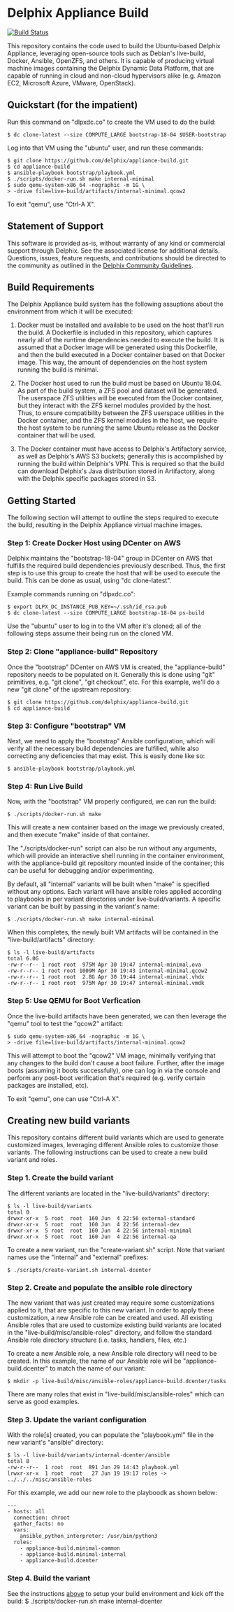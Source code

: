 # Delphix Appliance Build

[![Build Status](https://travis-ci.com/delphix/appliance-build.svg?branch=master)](https://travis-ci.com/delphix/appliance-build)

This repository contains the code used to build the Ubuntu-based Delphix
Appliance, leveraging open-source tools such as Debian's live-build,
Docker, Ansible, OpenZFS, and others. It is capable of producing virtual
machine images containing the Delphix Dynamic Data Platform, that are
capable of running in cloud and non-cloud hypervisors alike (e.g. Amazon
EC2, Microsoft Azure, VMware, OpenStack).

## Quickstart (for the impatient)

Run this command on "dlpxdc.co" to create the VM used to do the build:

    $ dc clone-latest --size COMPUTE_LARGE bootstrap-18-04 $USER-bootstrap

Log into that VM using the "ubuntu" user, and run these commands:

    $ git clone https://github.com/delphix/appliance-build.git
    $ cd appliance-build
    $ ansible-playbook bootstrap/playbook.yml
    $ ./scripts/docker-run.sh make internal-minimal
    $ sudo qemu-system-x86_64 -nographic -m 1G \
    > -drive file=live-build/artifacts/internal-minimal.qcow2

To exit "qemu", use "Ctrl-A X".

## Statement of Support

This software is provided as-is, without warranty of any kind or
commercial support through Delphix. See the associated license for
additional details. Questions, issues, feature requests, and
contributions should be directed to the community as outlined in the
[Delphix Community Guidelines](http://delphix.github.io/community-guidelines.html).

## Build Requirements

The Delphix Appliance build system has the following assuptions about
the environment from which it will be executed:

 1. Docker must be installed and available to be used on the host
    that'll run the build. A Dockerfile is included in this repository,
    which captures nearly all of the runtime dependencies needed to
    execute the build. It is assumed that a Docker image will be
    generated using this Dockerfile, and then the build executed in a
    Docker container based on that Docker image.  This way, the amount
    of dependencies on the host system running the build is minimal.

 2. The Docker host used to run the build must be based on Ubuntu 18.04.
    As part of the build system, a ZFS pool and dataset will be
    generated.  The userspace ZFS utilities will be executed from the
    Docker container, but they interact with the ZFS kernel modules
    provided by the host. Thus, to ensure compatibility between the ZFS
    userspace utilities in the Docker container, and the ZFS kernel
    modules in the host, we require the host system to be running the
    same Ubuntu release as the Docker container that will be used.

 3. The Docker container must have access to Delphix's Artifactory
    service, as well as Delphix's AWS S3 buckets; generally this is
    accomplished by running the build within Delphix's VPN. This is
    required so that the build can download Delphix's Java distribution
    stored in Artifactory, along with the Delphix specific packages
    stored in S3.

## Getting Started

The following section will attempt to outline the steps required to
execute the build, resulting in the Delphix Appliance virtual machine
images.

### Step 1: Create Docker Host using DCenter on AWS

Delphix maintains the "bootstrap-18-04" group in DCenter on AWS that
fulfills the required build dependencies previously described. Thus, the
first step is to use this group to create the host that will be used to
execute the build. This can be done as usual, using "dc clone-latest".

Example commands running on "dlpxdc.co":

    $ export DLPX_DC_INSTANCE_PUB_KEY=~/.ssh/id_rsa.pub
    $ dc clone-latest --size COMPUTE_LARGE bootstrap-18-04 ps-build

Use the "ubuntu" user to log in to the VM after it's cloned; all of the
following steps assume their being run on the cloned VM.

### Step 2: Clone "appliance-build" Repository

Once the "bootstrap" DCenter on AWS VM is created, the "appliance-build"
repository needs to be populated on it. Generally this is done using
"git" primitives, e.g. "git clone", "git checkout", etc. For this
example, we'll do a new "git clone" of the upstream repository:

    $ git clone https://github.com/delphix/appliance-build.git
    $ cd appliance-build

### Step 3: Configure "bootstrap" VM

Next, we need to apply the "bootstrap" Ansible configuration, which will
verify all the necessary build dependencies are fulfilled, while also
correcting any deficencies that may exist. This is easily done like so:

    $ ansible-playbook bootstrap/playbook.yml

### Step 4: Run Live Build

Now, with the "bootstrap" VM properly configured, we can run the build:

    $ ./scripts/docker-run.sh make

This will create a new container based on the image we previously
created, and then execute "make" inside of that container.

The "./scripts/docker-run" script can also be run without any arguments,
which will provide an interactive shell running in the container
environment, with the appliance-build git repository mounted inside of
the container; this can be useful for debugging and/or experimenting.

By default, all "internal" variants will be built when "make" is
specified without any options. Each variant will have ansible roles
applied according to playbooks in per variant directories under
live-build/variants. A specific variant can be built by passing in the
variant's name:

    $ ./scripts/docker-run.sh make internal-minimal

When this completes, the newly built VM artifacts will be contained in
the "live-build/artifacts" directory:

    $ ls -l live-build/artifacts
    total 6.0G
    -rw-r--r-- 1 root root  975M Apr 30 19:47 internal-minimal.ova
    -rw-r--r-- 1 root root 1009M Apr 30 19:43 internal-minimal.qcow2
    -rw-r--r-- 1 root root  2.8G Apr 30 19:44 internal-minimal.vhdx
    -rw-r--r-- 1 root root  975M Apr 30 19:47 internal-minimal.vmdk

### Step 5: Use QEMU for Boot Verfication

Once the live-build artifacts have been generated, we can then leverage
the "qemu" tool to test the "qcow2" artifact:

    $ sudo qemu-system-x86_64 -nographic -m 1G \
    > -drive file=live-build/artifacts/internal-minimal.qcow2

This will attempt to boot the "qcow2" VM image, minimally verifying that
any changes to the build don't cause a boot failure. Further, after the
image boots (assuming it boots successfully), one can log in via the
console and perform any post-boot verification that's required (e.g.
verify certain packages are installed, etc).

To exit "qemu", one can use "Ctrl-A X".

## Creating new build variants

This repository contains different build variants which are used to
generate customized images, leveraging different Ansible roles to customize
those variants. The following instructions can be used to create a new
build variant and roles.

### Step 1. Create the build variant

The different variants are located in the "live-build/variants" directory:

    $ ls -l live-build/variants
    total 0
    drwxr-xr-x  5 root  root  160 Jun  4 22:56 external-standard
    drwxr-xr-x  5 root  root  160 Jun  4 22:56 internal-dev
    drwxr-xr-x  5 root  root  160 Jun  4 22:56 internal-minimal
    drwxr-xr-x  5 root  root  160 Jun  4 22:56 internal-qa

To create a new variant, run the "create-variant.sh" script. Note that
variant names use the "internal" and "external" prefixes:

    $ ./scripts/create-variant.sh internal-dcenter

### Step 2. Create and populate the ansible role directory

The new variant that was just created may require some customizations applied
to it, that are specific to this new variant. In order to apply these
customization, a new Ansible role can be created and used. All existing Ansible
roles that are used to customize existing build variants are located in the
"live-build/misc/ansible-roles" directory, and follow the standard Ansible role
directory structure (i.e. tasks, handlers, files, etc.)

To create a new Ansible role, a new Ansible role directory will need to be
created. In this example, the name of our Ansible role will be
"appliance-build.dcenter" to match the name of our variant:

    $ mkdir -p live-build/misc/ansible-roles/appliance-build.dcenter/tasks

There are many roles that exist in "live-build/misc/ansible-roles" which can
serve as good examples.

### Step 3. Update the variant configuration

With the role[s] created, you can populate the "playbook.yml" file in the
new variant's "ansible" directory:

    $ ls -l live-build/variants/internal-dcenter/ansible
    total 8
    -rw-r--r--  1 root  root  891 Jun 29 14:43 playbook.yml
    lrwxr-xr-x  1 root  root   27 Jun 19 19:17 roles -> ../../../misc/ansible-roles

For this example, we add our new role to the playboodk as shown below:

    ---
    - hosts: all
      connection: chroot
      gather_facts: no
      vars:
        ansible_python_interpreter: /usr/bin/python3
      roles:
        - appliance-build.minimal-common
        - appliance-build.minimal-internal
        - appliance-build.dcenter

### Step 4. Build the variant

See the instructions [above](#step-4-run-live-build) to setup your build
environment and kick off the build:
    $ ./scripts/docker-run.sh make internal-dcenter

